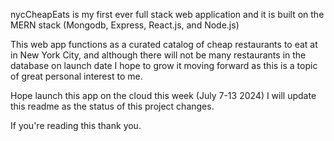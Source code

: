nycCheapEats is my first ever full stack web application and it is built on the MERN stack (Mongodb, Express, React.js, and Node.js)

This web app functions as a curated catalog of cheap restaurants to eat at in New York City, and although there will not be many restaurants in the database on launch date
I hope to grow it moving forward as this is a topic of great personal interest to me.

Hope launch this app on the cloud this week (July 7-13 2024) I will update this readme as the status of this project changes.

If you're reading this thank you.
